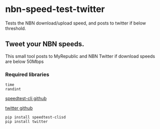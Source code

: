 # nbn-speed-test-twitter
Tests the NBN download/upload speed, and posts to twitter if below threshold.

## Tweet your NBN speeds.
This small tool posts to MyRepublic and NBN Twitter if download speeds are below 50Mbps

### Required libraries
```
time
randint
```

[speedtest-cli github](https://github.com/sivel/speedtest-cli)

[twitter github](https://github.com/sixohsix/twitter)
```
pip install speedtest-clisd
pip install twitter
```

